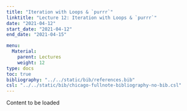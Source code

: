```yaml
---
title: "Iteration with Loops & `purrr`"		
linktitle: "Lecture	12: Iteration with Loops & `purrr`"
date: "2021-04-12"
start_date: "2021-04-12"
end_date: "2021-04-15"

menu:
  Material:
    parent: Lectures
    weight: 12
type: docs
toc: true
bibliography: "../../static/bib/references.bib"
csl: "../../static/bib/chicago-fullnote-bibliography-no-bib.csl"
---
```


Content to be loaded

